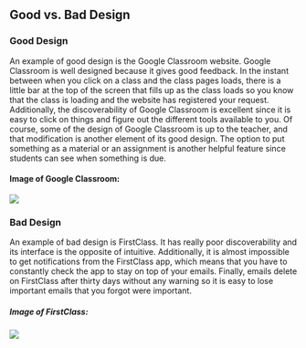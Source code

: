 ## Good vs. Bad Design

### Good Design
An example of good design is the Google Classroom website. Google Classroom is well designed because it gives good feedback. In the instant between when you click on a class and the class pages loads, there is a little bar at the top of the screen that fills up as the class loads so you know that the class is loading and the website has registered your request. Additionally, the discoverability of Google Classroom is excellent since it is easy to click on things and figure out the different tools available to you. Of course, some of the design of Google Classroom is up to the teacher, and that modification is another element of its good design. The option to put something as a material or an assignment is another helpful feature since students can see when something is due.

#### Image of Google Classroom:
![](https://blog.capterra.com/wp-content/uploads/2015/05/01_Student-Class-Cards-1-720x696.png)

### Bad Design
An example of bad design is FirstClass. It has really poor discoverability and its interface is the opposite of intuitive. Additionally, it is almost impossible to get notifications from the FirstClass app, which means that you have to constantly check the app to stay on top of your emails. Finally, emails delete on FirstClass after thirty days without any warning so it is easy to lose important emails that you forgot were important.

##### Image of FirstClass:
![](https://upload.wikimedia.org/wikipedia/en/8/84/FirstClassDesktopv9.jpg)
